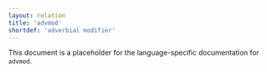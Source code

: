 ```yaml
---
layout: relation
title: 'advmod'
shortdef: 'adverbial modifier'
---
```


This document is a placeholder for the language-specific documentation
for `advmod`.